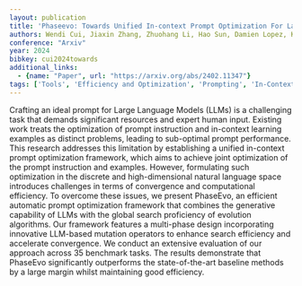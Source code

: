 ```yaml
---
layout: publication
title: 'Phaseevo: Towards Unified In-context Prompt Optimization For Large Language Models'
authors: Wendi Cui, Jiaxin Zhang, Zhuohang Li, Hao Sun, Damien Lopez, Kamalika Das, Bradley Malin, Sricharan Kumar
conference: "Arxiv"
year: 2024
bibkey: cui2024towards
additional_links:
  - {name: "Paper", url: "https://arxiv.org/abs/2402.11347"}
tags: ['Tools', 'Efficiency and Optimization', 'Prompting', 'In-Context Learning']
---
```

Crafting an ideal prompt for Large Language Models (LLMs) is a challenging
task that demands significant resources and expert human input. Existing work
treats the optimization of prompt instruction and in-context learning examples
as distinct problems, leading to sub-optimal prompt performance. This research
addresses this limitation by establishing a unified in-context prompt
optimization framework, which aims to achieve joint optimization of the prompt
instruction and examples. However, formulating such optimization in the
discrete and high-dimensional natural language space introduces challenges in
terms of convergence and computational efficiency. To overcome these issues, we
present PhaseEvo, an efficient automatic prompt optimization framework that
combines the generative capability of LLMs with the global search proficiency
of evolution algorithms. Our framework features a multi-phase design
incorporating innovative LLM-based mutation operators to enhance search
efficiency and accelerate convergence. We conduct an extensive evaluation of
our approach across 35 benchmark tasks. The results demonstrate that PhaseEvo
significantly outperforms the state-of-the-art baseline methods by a large
margin whilst maintaining good efficiency.

